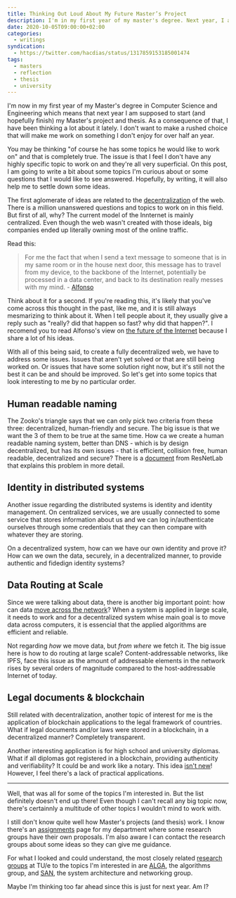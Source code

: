 ```yaml
---
title: Thinking Out Loud About My Future Master’s Project
description: I'm in my first year of my master's degree. Next year, I am supposed to do a master's project and thesis. Thus, it's never too early to think about it.
date: 2020-10-05T09:00:00+02:00
categories:
  - writings
syndication:
  - https://twitter.com/hacdias/status/1317859153185001474
tags:
  - masters
  - reflection
  - thesis
  - university
---
```


I'm now in my first year of my Master's degree in Computer Science and Engineering which means that next year I am supposed to start (and hopefully finish) my Master's project and thesis. As a consequence of that, I have been thinking a lot about it lately. I don't want to make a rushed choice that will make me work on something I don't enjoy for over half an year.

<!--more-->

You may be thinking "of course he has some topics he would like to work on" and that is completely true. The issue is that I feel I don't have any highly specific topic to work on and they're all very superficial. On this post, I am going to write a bit about some topics I'm curious about or some questions that I would like to see answered. Hopefully, by writing, it will also help me to settle down some ideas.

The first aglomerate of ideas are related to the [decentralization] of the web. There is a million unanswered questions and topics to work on in this field. But first of all, why? The current model of the Innternet is mainly centralized. Even though the web wasn't created with those ideals, big companies ended up literally owning most of the online traffic.

Read this:

> For me the fact that when I send a text message to someone that is in my same room or in the house next door, this message has to travel from my device, to the backbone of the Internet, potentially be processed in a data center, and back to its destination really messes with my mind. - [Alfonso][alfonso]

Think about it for a second. If you're reading this, it's likely that you've come across this thought in the past, like me, and it is still always mesmarizing to think about it. When I tell people about it, they usually give a reply such as "really? did that happen so fast? why did that happen?". I recomend you to read Alfonso's view on [the future of the Internet][alfonso-view] because I share a lot of his ideas.

With all of this being said, to create a fully decentralized web, we have to address some issues. Issues that aren't yet solved or that are still being worked on. Or issues that have some solution right now, but it's still not the best it can be and should be improved. So let's get into some topics that look interesting to me by no particular order.

## Human readable naming

The Zooko's triangle says that we can only pick two criteria from these three: decentralized, human-friendly and secure. The big issue is that we want the 3 of them to be true at the same time. How ca we create a human readable naming system, better than DNS - which is by design decentralized, but has its own issues - that is efficient, collision free, human readable, decentralized and secure? There is a [document](https://github.com/protocol/ResNetLab/blob/master/OPEN_PROBLEMS/HUMAN_READABLE_NAMING.md) from ResNetLab that explains this problem in more detail.

## Identity in distributed systems

Another issue regarding the distributed systems is identity and identity management. On centralized services, we are usually connected to some service that stores information about us and we can log in/authenticate ourselves through some credentials that they can then compare with whatever they are storing.

On a decentralized system, how can we have our own identity and prove it? How can we own the data, securely, in a decentralized manner, to provide authentic and fidedign identity systems?

## Data Routing at Scale

Since we were talking about data, there is another big important point: how can data [move across the network](https://github.com/protocol/ResNetLab/blob/master/OPEN_PROBLEMS/ROUTING_AT_SCALE.md)? When a system is applied in large scale, it needs to work and for a decentralized system whise main goal is to move data across computers, it is essencial that the applied algorithms are efficient and reliable.

Not regarding _how_ we move data, but _from where_ we fetch it. The big issue here is how to do routing at large scale? Content-addressable networks, like IPFS, face this issue as the amount of addressable elements in the network rises by several orders of magnitude compared to the host-addressable Internet of today.

## Legal documents & blockchain

Still related with decentralization, another topic of interest for me is the application of blockchain applications to the legal framework of countries. What if legal documents and/or laws were stored in a blockchain, in a decentralized manner? Completely transparent.

Another interesting application is for high school and university diplomas. What if all diplomas got registered in a blockchain, providing authenticity and verifiability? It could be and work like a notary. This idea [isn't new](https://www.researchgate.net/publication/327483862_Blockchain_as_a_Notarization_Service_for_Data_Sharing_with_Personal_Data_Store)! However, I feel there's a lack of practical applications.
 
---

Well, that was all for some of the topics I'm interested in. But the list definitely doesn't end up there! Even though I can't recall any big topic now, there's certainnly a multitude of other topics I wouldn't mind to work with.

I still don't know quite well how Master's projects (and thesis) work. I know there's an [assignments] page for my department where some research groups have their own proposals. I'm also aware I can contact the research groups about some ideas so they can give me guidance.

For what I looked and could understand, the most closely related [research groups][groups] at TU/e to the topics I'm interested in are [ALGA][alga], the algorithms group, and [SAN], the system architecture and networking group.

Maybe I'm thinking too far ahead since this is just for next year. Am I?

[alga]: https://alga.win.tue.nl/
[uai]: https://uai.win.tue.nl/
[assignments]: https://assignments.win.tue.nl/
[san]: https://www.win.tue.nl/san/main/research/
[groups]: https://educationguide.tue.nl/programs/graduate-school/masters-programs/computer-science-and-engineering/graduation/cs-research-groups/
[alfonso]: https://adlrocha.substack.com/p/adlrocha-what-the-next-generation
[alfonso-view]: https://adlrocha.substack.com/p/adlrocha-my-vision-for-a-new-internet
[decentralization]: /tags/decentralization/
